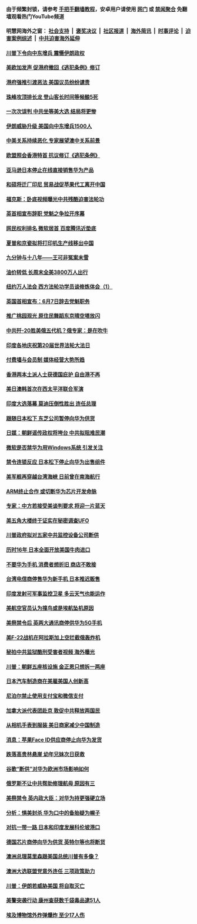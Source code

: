 #### 由于频繁封锁，请参考 [手把手翻墙教程](https://github.com/gfw-breaker/guides/wiki/)，安卓用户请使用 [网门](https://github.com/gfw-breaker/bn-android/blob/master/ogate.md?t=05250636) 或 [禁闻聚合](https://github.com/gfw-breaker/bn-android) 免翻墙观看热门YouTube频道 

#### 明慧网海外之窗：&nbsp;[社会支持](140.md?t=05250636) &nbsp;|&nbsp; [褒奖决议](282.md?t=05250636) &nbsp;|&nbsp; [社区报道](91.md?t=05250636) &nbsp;|&nbsp; [海外简讯](245.md?t=05250636) &nbsp;|&nbsp; [时事评论](251.md?t=05250636) &nbsp;|&nbsp; [迫害案例综述](328.md?t=05250636) &nbsp;|&nbsp; [中共迫害海外延伸](236.md?t=05250636) 

#### [川普下令向中东增兵 震慑伊朗政权](../pages/nsc418/n11278852.md?t=05250636) 

#### [美欧加发声 促港府撤回《逃犯条例》修订](../pages/nsc418/n11278616.md?t=05250636) 

#### [港府强推引渡恶法 美国议员纷纷谴责](../pages/nsc418/n11278621.md?t=05250636) 

#### [珠峰攻顶排长龙 登山客长时间等候酿5死](../pages/nsc418/n11278665.md?t=05250636) 

#### [一次次误判 中共坐等美大选 结局将更惨](../pages/nsc418/n11278525.md?t=05250636) 

#### [伊朗威胁升级 美国向中东增兵1500人](../pages/nsc418/n11278335.md?t=05250636) 

#### [中美关系持续恶化 专家展望澳中关系前景](../pages/nsc418/n11277940.md?t=05250636) 

#### [欧盟照会香港特首 抗议修订《逃犯条例》](../pages/nsc418/n11278410.md?t=05250636) 

#### [亚马逊日本停止在线直接销售华为产品](../pages/nsc418/n11278196.md?t=05250636) 

#### [和硕将迁厂印尼 贸易战促苹果代工离开中国](../pages/nsc418/n11277878.md?t=05250636) 

#### [福克斯：卧底视频曝光中共残酷迫害法轮功](../pages/nsc418/n11278026.md?t=05250636) 

#### [英首相宣布辞职 党魁之争拉开序幕](../pages/nsc418/n11277856.md?t=05250636) 

#### [网民权利排名 微软居首 百度腾讯近垫底](../pages/nsc418/n11277875.md?t=05250636) 

#### [夏普和京瓷拟将打印机生产线移出中国](../pages/nsc418/n11277782.md?t=05250636) 

#### [九分钟与十八年――王可非冤案未雪](../pages/nsc418/n11277703.md?t=05250636) 

#### [油价转低 长周末全美3800万人出行](../pages/nsc418/n11277744.md?t=05250636) 

#### [纽约万人法会 西方法轮功学员谈修炼体会（1）](../pages/nsc418/n11274848.md?t=05250636) 

#### [英国首相宣布：6月7日辞去党魁职务](../pages/nsc418/n11277280.md?t=05250636) 

#### [推广桃园观光 原住民舞蹈东京晴空塔放闪](../pages/nsc418/n11276806.md?t=05250636) 

#### [中共歼-20胜美俄五代机？俄专家：是在吹牛](../pages/nsc418/n11275750.md?t=05250636) 

#### [印度各地庆祝第20届世界法轮大法日](../pages/nsc418/n11275496.md?t=05250636) 

#### [付费墙与会员制 媒体经营大势所趋](../pages/nsc418/n11273769.md?t=05250636) 

#### [香港两本土派人士获德国庇护 自由港不再](../pages/nsc418/n11273685.md?t=05250636) 

#### [美日澳韩首次在西太平洋联合军演](../pages/nsc418/n11275307.md?t=05250636) 

#### [印度大选落幕 莫迪压倒性胜出 连任总理](../pages/nsc418/n11275261.md?t=05250636) 

#### [跟随日本松下 东芝公司暂停向华为供货](../pages/nsc418/n11274937.md?t=05250636) 

#### [日媒：朝鲜谣传政权将垮台 中共拟阻难民潮](../pages/nsc418/n11274639.md?t=05250636) 

#### [微软是否禁华为用Windows系统 引发关注](../pages/nsc418/n11274088.md?t=05250636) 

#### [禁令连锁反应 日本松下停止向华为出售组件](../pages/nsc418/n11274010.md?t=05250636) 

#### [美军舰再穿越台湾海峡 日前曾在南海航行](../pages/nsc418/n11274189.md?t=05250636) 

#### [ARM终止合作 或切断华为芯片开发命脉](../pages/nsc418/n11273832.md?t=05250636) 

#### [专家：中方若接受美谈判要求 将迎一片蓝天](../pages/nsc418/n11273453.md?t=05250636) 

#### [美五角大楼终于证实在秘密调查UFO](../pages/nsc418/n11273143.md?t=05250636) 

#### [川普政府拟对五家中共监控设备公司断供](../pages/nsc418/n11273182.md?t=05250636) 

#### [历时16年 日本全面开放美国牛肉进口](../pages/nsc418/n11273108.md?t=05250636) 

#### [不要华为手机 消费者想折旧 商店不敢接](../pages/nsc418/n11273119.md?t=05250636) 

#### [台湾电信商停售华为新手机 日本推迟贩售](../pages/nsc418/n11272984.md?t=05250636) 

#### [印度发射可军事监控卫星 多云天气也能运作](../pages/nsc418/n11272909.md?t=05250636) 

#### [美航空官员认为撞鸟或是埃航坠机原因](../pages/nsc418/n11272899.md?t=05250636) 

#### [美祭禁令后 英两大通讯商停供华为5G手机](../pages/nsc418/n11272891.md?t=05250636) 

#### [美F-22战机在阿拉斯加上空拦截俄轰炸机](../pages/nsc418/n11272579.md?t=05250636) 

#### [秘拍中共监狱酷刑受害者视频 海外曝光](../pages/nsc418/n11272064.md?t=05250636) 

#### [川普：朝鲜五座核设施 金正恩只想拆一两座](../pages/nsc418/n11272492.md?t=05250636) 

#### [日本汽车制造商在美雇美国人创新高](../pages/nsc418/n11271209.md?t=05250636) 

#### [尼泊尔禁止使用支付宝和微信支付](../pages/nsc418/n11271053.md?t=05250636) 

#### [加拿大派代表团赴京 敦促中共释放两国民](../pages/nsc418/n11270980.md?t=05250636) 

#### [从相机手表到服装 美日商家减少中国制造](../pages/nsc418/n11269243.md?t=05250636) 

#### [消息：苹果Face ID供应商停止向华为发货](../pages/nsc418/n11269186.md?t=05250636) 

#### [跌落高贵林悬崖 幼年兄妹次日获救](../pages/nsc418/n11269621.md?t=05250636) 

#### [谷歌“断供”对华为欧洲市场影响如何](../pages/nsc418/n11269187.md?t=05250636) 

#### [俄罗斯不让中共帮助修理航母 原因有三](../pages/nsc418/n11269161.md?t=05250636) 

#### [美祭禁令 英内政大臣：对华为持更强硬立场](../pages/nsc418/n11269012.md?t=05250636) 

#### [分析：惧美封杀 华为口中的备胎疑为幌子](../pages/nsc418/n11268802.md?t=05250636) 

#### [对抗一带一路 日本和印度发展科伦坡港口](../pages/nsc418/n11268853.md?t=05250636) 

#### [德国芯片商停向华为供货 英特尔等也将断货](../pages/nsc418/n11268379.md?t=05250636) 

#### [澳洲总理莫里森跟美国总统川普有多像？](../pages/nsc418/n11267884.md?t=05250636) 

#### [澳洲大选联盟党意外连任 三项政策助力](../pages/nsc418/n11267772.md?t=05250636) 

#### [川普：伊朗若威胁美国 将自取灭亡](../pages/nsc418/n11267641.md?t=05250636) 

#### [美警突袭行动 康州查获数千袋毒品逮51人](../pages/nsc418/n11267360.md?t=05250636) 

#### [埃及博物馆外炸弹爆炸 至少17人伤](../pages/nsc418/n11267189.md?t=05250636) 

